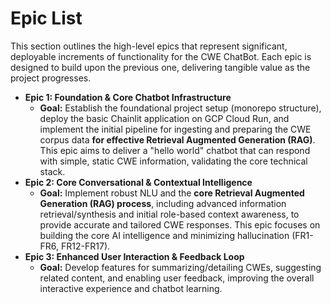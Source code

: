 # Epic List

This section outlines the high-level epics that represent significant, deployable increments of functionality for the CWE ChatBot. Each epic is designed to build upon the previous one, delivering tangible value as the project progresses.

  * **Epic 1: Foundation & Core Chatbot Infrastructure**
      * **Goal:** Establish the foundational project setup (monorepo structure), deploy the basic Chainlit application on GCP Cloud Run, and implement the initial pipeline for ingesting and preparing the CWE corpus data **for effective Retrieval Augmented Generation (RAG)**. This epic aims to deliver a "hello world" chatbot that can respond with simple, static CWE information, validating the core technical stack.
  * **Epic 2: Core Conversational & Contextual Intelligence**
      * **Goal:** Implement robust NLU and the **core Retrieval Augmented Generation (RAG) process**, including advanced information retrieval/synthesis and initial role-based context awareness, to provide accurate and tailored CWE responses. This epic focuses on building the core AI intelligence and minimizing hallucination (FR1-FR6, FR12-FR17).
  * **Epic 3: Enhanced User Interaction & Feedback Loop**
      * **Goal:** Develop features for summarizing/detailing CWEs, suggesting related content, and enabling user feedback, improving the overall interactive experience and chatbot learning.
